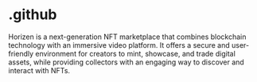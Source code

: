 # .github
Horizen is a next-generation NFT marketplace that combines blockchain technology with an immersive video platform. It offers a secure and user-friendly environment for creators to mint, showcase, and trade digital assets, while providing collectors with an engaging way to discover and interact with NFTs.
